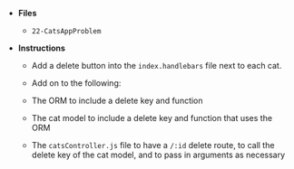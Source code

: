 * **Files**

  * `22-CatsAppProblem`

* **Instructions**

  * Add a delete button into the `index.handlebars` file next to each cat.

  * Add on to the following:

  * The ORM to include a delete key and function
  * The cat model to include a delete key and function that uses the ORM
  * The `catsController.js` file to have a `/:id` delete route, to call the delete key of the cat model, and to pass in arguments as necessary
